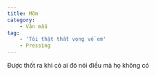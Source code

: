 ```yaml
---
title: Mõm
category: 
    - Văn mẫu
tag:
    - 'Tôi thật thất vọng về em'
    - Pressing
---
```


Được thốt ra khi có ai đó nói điều mà họ không có
